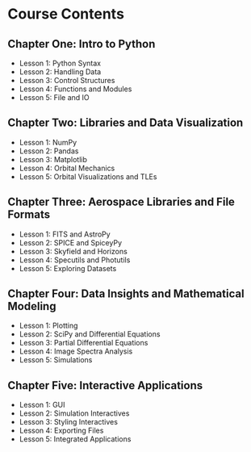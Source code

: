 


# **Course Contents**

## Chapter One: Intro to Python
- Lesson 1: Python Syntax
- Lesson 2: Handling Data
- Lesson 3: Control Structures
- Lesson 4: Functions and Modules
- Lesson 5: File and IO


## Chapter Two: Libraries and Data Visualization
- Lesson 1: NumPy
- Lesson 2: Pandas
- Lesson 3: Matplotlib
- Lesson 4: Orbital Mechanics
- Lesson 5: Orbital Visualizations and TLEs


## Chapter Three: Aerospace Libraries and File Formats
- Lesson 1: FITS and AstroPy
- Lesson 2: SPICE and SpiceyPy
- Lesson 3: Skyfield and Horizons
- Lesson 4: Specutils and Photutils
- Lesson 5: Exploring Datasets


## Chapter Four: Data Insights and Mathematical Modeling
- Lesson 1: Plotting
- Lesson 2: SciPy and Differential Equations
- Lesson 3: Partial Differential Equations
- Lesson 4: Image Spectra Analysis
- Lesson 5: Simulations


## Chapter Five: Interactive Applications
- Lesson 1: GUI
- Lesson 2: Simulation Interactives
- Lesson 3: Styling Interactives
- Lesson 4: Exporting Files
- Lesson 5: Integrated Applications

